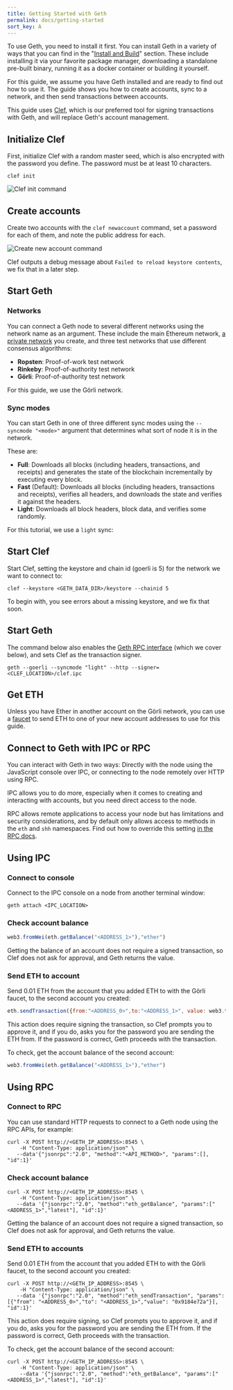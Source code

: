 ```yaml
---
title: Getting Started with Geth
permalink: docs/getting-started
sort_key: A
---
```


To use Geth, you need to install it first. You can install Geth in a variety
of ways that you can find in the "[Install and Build](install-and-build/installing-geth)" section.
These include installing it via your favorite package manager, downloading a
standalone pre-built binary, running it as a docker container or building it yourself.

For this guide, we assume you have Geth installed and are ready to find out how to use it.
The guide shows you how to create accounts, sync to a network, and then send transactions
between accounts.

This guide uses [Clef](clef/tutorial), which is our preferred tool for signing transactions with Geth,
and will replace Geth's account management.

## Initialize Clef

First, initialize Clef with a random master seed, which is also encrypted with the password you define.
The password must be at least 10 characters.

```shell
clef init
```

![Clef init command](../../static/images/clef-init.gif)

## Create accounts

Create two accounts with the `clef newaccount` command,
set a password for each of them, and note the public address for each.

![Create new account command](../../static/images/clef-account-new.gif)

Clef outputs a debug message about `Failed to reload keystore contents`, we fix that in a later step.

## Start Geth

### Networks

You can connect a Geth node to several different networks using the network name as an argument.
These include the main Ethereum network, [a private network](getting-started/private-net) you create,
and three test networks that use different consensus algorithms:

-   **Ropsten**: Proof-of-work test network
-   **Rinkeby**: Proof-of-authority test network
-   **Görli**: Proof-of-authority test network

For this guide, we use the Görli network.

### Sync modes

You can start Geth in one of three different sync modes using the `--syncmode "<mode>"`
argument that determines what sort of node it is in the network.

These are:

-   **Full**: Downloads all blocks (including headers, transactions, and receipts) and
    generates the state of the blockchain incrementally by executing every block.
-   **Fast** (Default): Downloads all blocks (including headers, transactions and
    receipts), verifies all headers, and downloads the state and verifies it against the
    headers.
-   **Light**: Downloads all block headers, block data, and verifies some randomly.

For this tutorial, we use a `light` sync:

## Start Clef

Start Clef, setting the keystore and chain id (goerli is 5) for the network we want to connect to:

```shell
clef --keystore <GETH_DATA_DIR>/keystore --chainid 5
```

To begin with, you see errors about a missing keystore, and we fix that soon.

## Start Geth

The command below also enables the [Geth RPC interface](clef/tutorial)
(which we cover below), and sets Clef as the transaction signer.

```shell
geth --goerli --syncmode "light" --http --signer=<CLEF_LOCATION>/clef.ipc
```

## Get ETH

Unless you have Ether in another account on the Görli network, you can use a
[faucet](https://goerli-faucet.slock.it/) to send ETH to one of your new account addresses to use for this guide.

## Connect to Geth with IPC or RPC

You can interact with Geth in two ways: Directly with the node using the JavaScript
console over IPC, or connecting to the node remotely over HTTP using RPC.

IPC allows you to do more, especially when it comes to creating and interacting
with accounts, but you need direct access to the node.

RPC allows remote applications to access your node but has limitations and security
considerations, and by default only allows access to methods in the `eth` and `shh`
namespaces. Find out how to override this setting [in the RPC docs](rpc/server#http-server).

## Using IPC

### Connect to console

Connect to the IPC console on a node from another terminal window:

```shell
geth attach <IPC_LOCATION>
```

### Check account balance

```javascript
web3.fromWei(eth.getBalance("<ADDRESS_1>"),"ether")
```

Getting the balance of an account does not require a signed transaction,
so Clef does not ask for approval, and Geth returns the value.

### Send ETH to account

Send 0.01 ETH from the account that you added ETH to with the Görli faucet,
to the second account you created:

```javascript
eth.sendTransaction({from:"<ADDRESS_0>",to:"<ADDRESS_1>", value: web3.toWei(0.01,"ether")})
```

This action does require signing the transaction, so Clef prompts you to approve it, and
if you do, asks you for the password you are sending the ETH from. If the password is
correct, Geth proceeds with the transaction.

To check, get the account balance of the second account:

```javascript
web3.fromWei(eth.getBalance("<ADDRESS_1>"),"ether")
```

## Using RPC

### Connect to RPC

You can use standard HTTP requests to connect to a Geth node using the RPC APIs, for example:

```shell
curl -X POST http://<GETH_IP_ADDRESS>:8545 \
    -H "Content-Type: application/json" \
   --data'{"jsonrpc":"2.0", "method":"<API_METHOD>", "params":[], "id":1}'
```

### Check account balance

```shell
curl -X POST http://<GETH_IP_ADDRESS>:8545 \
    -H "Content-Type: application/json" \
   --data '{"jsonrpc":"2.0", "method":"eth_getBalance", "params":["<ADDRESS_1>","latest"], "id":1}'
```

Getting the balance of an account does not require a signed transaction,
so Clef does not ask for approval, and Geth returns the value.

### Send ETH to accounts

Send 0.01 ETH from the account that you added ETH to with the Görli faucet, to the second account you created:

```shell
curl -X POST http://<GETH_IP_ADDRESS>:8545 \
    -H "Content-Type: application/json" \
   --data '{"jsonrpc":"2.0", "method":"eth_sendTransaction", "params":[{"from": "<ADDRESS_0>","to": "<ADDRESS_1>","value": "0x9184e72a"}], "id":1}'
```

This action does require signing, so Clef prompts you to approve it, and if you do,
asks you for the password you are sending the ETH from. If the password is correct,
Geth proceeds with the transaction.

To check, get the account balance of the second account:

```shell
curl -X POST http://<GETH_IP_ADDRESS>:8545 \
    -H "Content-Type: application/json" \
    --data '{"jsonrpc":"2.0", "method":"eth_getBalance", "params":["<ADDRESS_1>","latest"], "id":1}'
```

